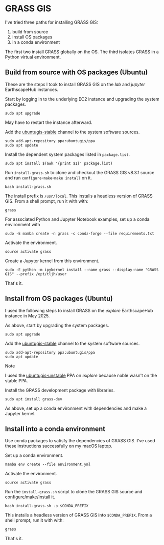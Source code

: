 # GRASS GIS

I've tried three paths for installing GRASS GIS:

1. build from source
1. install OS packages
1. in a conda environment

The first two install GRASS globally on the OS.
The third isolates GRASS in a Python virtual environment.

## Build from source with OS packages (Ubuntu)

These are the steps I took to install GRASS GIS on the *lab* and *jupyter* EarthscapeHub instances.

Start by logging in to the underlying EC2 instance and upgrading the system packages.
```
sudo apt upgrade
```
May have to restart the instance afterward.

Add the [ubuntugis-stable](https://launchpad.net/~ubuntugis/+archive/ubuntu/ppa) channel to the system software sources.
```
sudo add-apt-repository ppa:ubuntugis/ppa
sudo apt update
```

Install the dependent system packages listed in `package.list`.
```
sudo apt install $(awk '{print $1}' package.list)
```

Run `install-grass.sh` to clone and checkout the GRASS GIS v8.3.1 source and run `configure`-`make`-`make install` on it.
```
bash install-grass.sh
```
The install prefix is `/usr/local`.
This installs a headless version of GRASS GIS.
From a shell prompt, run it with with:
```
grass
```

For associated Python and Jupyter Notebook examples,
set up a conda environment with
```
sudo -E mamba create -n grass -c conda-forge --file requirements.txt
```

Activate the environment.
```
source activate grass
```

Create a Jupyter kernel from this environment.
```
sudo -E python -m ipykernel install --name grass --display-name "GRASS GIS" --prefix /opt/tljh/user
```

That's it.

## Install from OS packages (Ubuntu)

I used the following steps to install GRASS on the *explore* EarthscapeHub instance in May 2025.

As above, start by upgrading the system packages.
```
sudo apt upgrade
```

Add the [ubuntugis-stable](https://launchpad.net/~ubuntugis/+archive/ubuntu/ppa) channel to the system software sources.
```
sudo add-apt-repository ppa:ubuntugis/ppa
sudo apt update
```

> [!NOTE]  
> I used the [ubuntugis-unstable](https://launchpad.net/~ubuntugis/+archive/ubuntu/ubuntugis-unstable) PPA on *explore* because noble wasn't on the stable PPA.

Install the GRASS development package with libraries.
```
sudo apt install grass-dev
```

As above, set up a conda environment with dependencies and make a Jupyter kernel.


## Install into a conda environment

Use conda packages to satisfy the dependencies of GRASS GIS.
I've used these instructions successfully on my macOS laptop.

Set up a conda environment.
```
mamba env create --file environment.yml
```

Activate the environment.
```
source activate grass
```

Run the `install-grass.sh` script to clone the GRASS GIS source and configure/make/install it.
```
bash install-grass.sh -p $CONDA_PREFIX
```
This installs a headless version of GRASS GIS into `$CONDA_PREFIX`.
From a shell prompt, run it with with:
```
grass
```

That's it.
